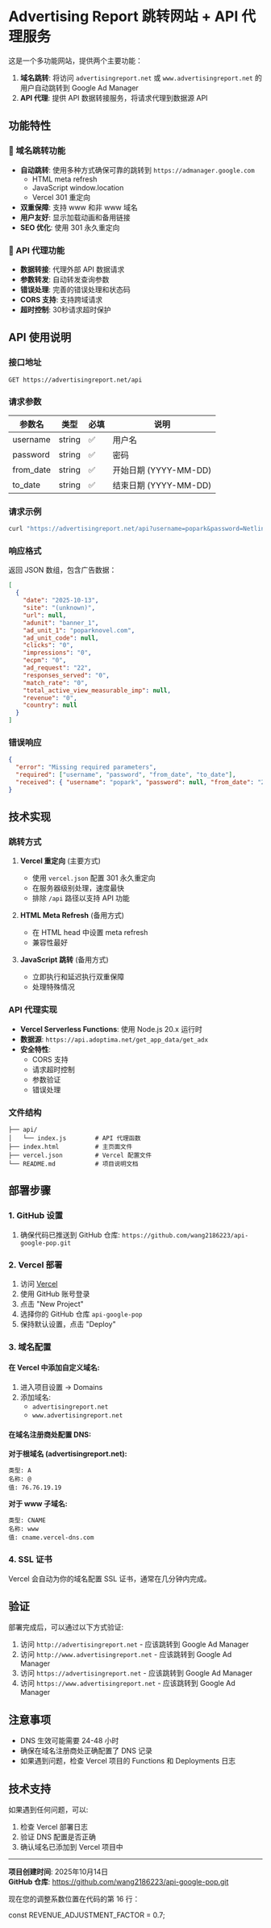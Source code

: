 # Advertising Report 跳转网站 + API 代理服务

这是一个多功能网站，提供两个主要功能：

1. **域名跳转**: 将访问 `advertisingreport.net` 或 `www.advertisingreport.net` 的用户自动跳转到 Google Ad Manager
2. **API 代理**: 提供 API 数据转接服务，将请求代理到数据源 API

## 功能特性

### 🔄 域名跳转功能
- **自动跳转**: 使用多种方式确保可靠的跳转到 `https://admanager.google.com`
  - HTML meta refresh
  - JavaScript window.location
  - Vercel 301 重定向
- **双重保障**: 支持 www 和非 www 域名
- **用户友好**: 显示加载动画和备用链接
- **SEO 优化**: 使用 301 永久重定向

### 🔌 API 代理功能
- **数据转接**: 代理外部 API 数据请求
- **参数转发**: 自动转发查询参数
- **错误处理**: 完善的错误处理和状态码
- **CORS 支持**: 支持跨域请求
- **超时控制**: 30秒请求超时保护

## API 使用说明

### 接口地址
```
GET https://advertisingreport.net/api
```

### 请求参数
| 参数名 | 类型 | 必填 | 说明 |
|--------|------|------|------|
| username | string | ✅ | 用户名 |
| password | string | ✅ | 密码 |
| from_date | string | ✅ | 开始日期 (YYYY-MM-DD) |
| to_date | string | ✅ | 结束日期 (YYYY-MM-DD) |

### 请求示例
```bash
curl "https://advertisingreport.net/api?username=popark&password=Netlink@123&from_date=2025-10-07&to_date=2025-10-14"
```

### 响应格式
返回 JSON 数组，包含广告数据：
```json
[
  {
    "date": "2025-10-13",
    "site": "(unknown)",
    "url": null,
    "adunit": "banner_1",
    "ad_unit_1": "poparknovel.com",
    "ad_unit_code": null,
    "clicks": "0",
    "impressions": "0",
    "ecpm": "0",
    "ad_request": "22",
    "responses_served": "0",
    "match_rate": "0",
    "total_active_view_measurable_imp": null,
    "revenue": "0",
    "country": null
  }
]
```

### 错误响应
```json
{
  "error": "Missing required parameters",
  "required": ["username", "password", "from_date", "to_date"],
  "received": { "username": "popark", "password": null, "from_date": "2025-10-07", "to_date": "2025-10-14" }
}
```

## 技术实现

### 跳转方式

1. **Vercel 重定向** (主要方式)
   - 使用 `vercel.json` 配置 301 永久重定向
   - 在服务器级别处理，速度最快
   - 排除 `/api` 路径以支持 API 功能

2. **HTML Meta Refresh** (备用方式)
   - 在 HTML head 中设置 meta refresh
   - 兼容性最好

3. **JavaScript 跳转** (备用方式)
   - 立即执行和延迟执行双重保障
   - 处理特殊情况

### API 代理实现

- **Vercel Serverless Functions**: 使用 Node.js 20.x 运行时
- **数据源**: `https://api.adoptima.net/get_app_data/get_adx`
- **安全特性**: 
  - CORS 支持
  - 请求超时控制
  - 参数验证
  - 错误处理

### 文件结构

```
├── api/
│   └── index.js        # API 代理函数
├── index.html          # 主页面文件
├── vercel.json         # Vercel 配置文件
└── README.md           # 项目说明文档
```

## 部署步骤

### 1. GitHub 设置

1. 确保代码已推送到 GitHub 仓库: `https://github.com/wang2186223/api-google-pop.git`

### 2. Vercel 部署

1. 访问 [Vercel](https://vercel.com)
2. 使用 GitHub 账号登录
3. 点击 "New Project"
4. 选择你的 GitHub 仓库 `api-google-pop`
5. 保持默认设置，点击 "Deploy"

### 3. 域名配置

#### 在 Vercel 中添加自定义域名:

1. 进入项目设置 → Domains
2. 添加域名:
   - `advertisingreport.net`
   - `www.advertisingreport.net`

#### 在域名注册商处配置 DNS:

**对于根域名 (advertisingreport.net):**
```
类型: A
名称: @
值: 76.76.19.19
```

**对于 www 子域名:**
```
类型: CNAME
名称: www
值: cname.vercel-dns.com
```

### 4. SSL 证书

Vercel 会自动为你的域名配置 SSL 证书，通常在几分钟内完成。

## 验证

部署完成后，可以通过以下方式验证:

1. 访问 `http://advertisingreport.net` - 应该跳转到 Google Ad Manager
2. 访问 `http://www.advertisingreport.net` - 应该跳转到 Google Ad Manager
3. 访问 `https://advertisingreport.net` - 应该跳转到 Google Ad Manager
4. 访问 `https://www.advertisingreport.net` - 应该跳转到 Google Ad Manager

## 注意事项

- DNS 生效可能需要 24-48 小时
- 确保在域名注册商处正确配置了 DNS 记录
- 如果遇到问题，检查 Vercel 项目的 Functions 和 Deployments 日志

## 技术支持

如果遇到任何问题，可以:

1. 检查 Vercel 部署日志
2. 验证 DNS 配置是否正确
3. 确认域名已添加到 Vercel 项目中

---

**项目创建时间**: 2025年10月14日  
**GitHub 仓库**: https://github.com/wang2186223/api-google-pop.git






现在您的调整系数位置在代码的第 16 行：

const REVENUE_ADJUSTMENT_FACTOR = 0.7;